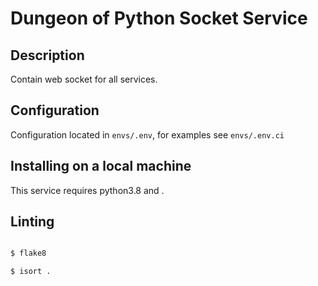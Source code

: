 # Dungeon of Python Socket Service

## Description

Contain web socket for all services.
## Configuration

Configuration located in `envs/.env`, for examples see `envs/.env.ci`

## Installing on a local machine

This service requires python3.8 and .

## Linting

```sh

$ flake8

$ isort .

```
